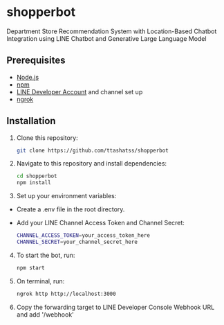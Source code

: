 # shopperbot
Department Store Recommendation System with Location-Based Chatbot Integration using LINE Chatbot and Generative Large Language Model

## Prerequisites

- [Node.js](https://nodejs.org/)
- [npm](https://www.npmjs.com/)
- [LINE Developer Account](https://developers.line.me/) and channel set up
- [ngrok](https://ngrok.com/download)

## Installation

1. Clone this repository:

   ```bash
   git clone https://github.com/ttashatss/shopperbot

2. Navigate to this repository and install dependencies:
    ```bash
    cd shopperbot
    npm install

3. Set up your environment variables:
- Create a .env file in the root directory.
- Add your LINE Channel Access Token and Channel Secret:
  
    ```bash
    CHANNEL_ACCESS_TOKEN=your_access_token_here
    CHANNEL_SECRET=your_channel_secret_here

4. To start the bot,  run:

   ```bash
   npm start

5. On terminal, run:

   ```bash
   ngrok http http://localhost:3000

6. Copy the forwarding target to LINE Developer Console Webhook URL and add '/webhook' 
